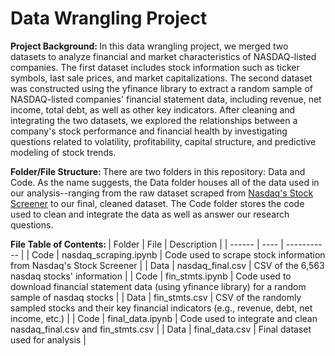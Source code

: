 # Data Wrangling Project 

<b> Project Background: </b> 
In this data wrangling project, we merged two datasets to analyze financial and market characteristics of NASDAQ-listed companies. The first dataset includes stock information such as ticker symbols, last sale prices, and market capitalizations. The second dataset was constructed using the yfinance library to extract a random sample of NASDAQ-listed companies' financial statement data, including revenue, net income, total debt, as well as other key indicators. After cleaning and integrating the two datasets, we explored the relationships between a company's stock performance and financial health by investigating questions related to volatility, profitability, capital structure, and predictive modeling of stock trends. 

<b> Folder/File Structure: </b>
There are two folders in this repository: Data and Code. As the name suggests, the Data folder houses all of the data used in our analysis--ranging from the raw dataset scraped from [Nasdaq's Stock Screener](https://www.nasdaq.com/market-activity/stocks/screener?page=1&rows_per_page=25) to our final, cleaned dataset. The Code folder stores the code used to clean and integrate the data as well as answer our research questions. 

<b>  File Table of Contents: </b>
| Folder | File | Description | 
| ------ | ---- | ----------- |
|  Code  | nasdaq_scraping.ipynb | Code used to scrape stock information from Nasdaq's Stock Screener |
| Data | nasdaq_final.csv | CSV of the 6,563 nasdaq stocks' information |
| Code | fin_stmts.ipynb | Code used to download financial statement data (using yfinance library) for a random sample of nasdaq stocks | 
| Data | fin_stmts.csv | CSV of the randomly sampled stocks and their key financial indicators (e.g., revenue, debt, net income, etc.) |
| Code | final_data.ipynb | Code used to integrate and clean nasdaq_final.csv and fin_stmts.csv |
| Data | final_data.csv | Final dataset used for analysis |

